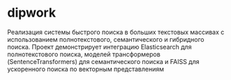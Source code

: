 # dipwork
Реализация системы быстрого поиска в больших текстовых массивах с использованием полнотекстового, семантического и гибридного поиска. Проект демонстрирует интеграцию Elasticsearch для полнотекстового поиска, моделей трансформеров (SentenceTransformers) для семантического поиска и FAISS для ускоренного поиска по векторным представлениям
